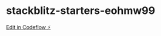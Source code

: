 # stackblitz-starters-eohmw99

[Edit in Codeflow ⚡️](https://stackblitz.com/~/github.com/milazam/stackblitz-starters-eohmw99)
